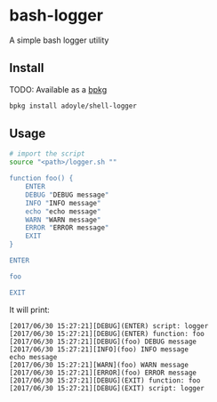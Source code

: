 # bash-logger

A simple bash logger utility

## Install

TODO: Available as a [bpkg](http://www.bpkg.io/)

```sh
bpkg install adoyle/shell-logger
```

## Usage

```sh
# import the script
source "<path>/logger.sh ""

function foo() {
    ENTER
    DEBUG "DEBUG message"
    INFO "INFO message"
    echo "echo message"
    WARN "WARN message"
    ERROR "ERROR message"
    EXIT
}

ENTER

foo

EXIT
```

It will print:

```
[2017/06/30 15:27:21][DEBUG](ENTER) script: logger
[2017/06/30 15:27:21][DEBUG](ENTER) function: foo
[2017/06/30 15:27:21][DEBUG](foo) DEBUG message
[2017/06/30 15:27:21][INFO](foo) INFO message
echo message
[2017/06/30 15:27:21][WARN](foo) WARN message
[2017/06/30 15:27:21][ERROR](foo) ERROR message
[2017/06/30 15:27:21][DEBUG](EXIT) function: foo
[2017/06/30 15:27:21][DEBUG](EXIT) script: logger
```

